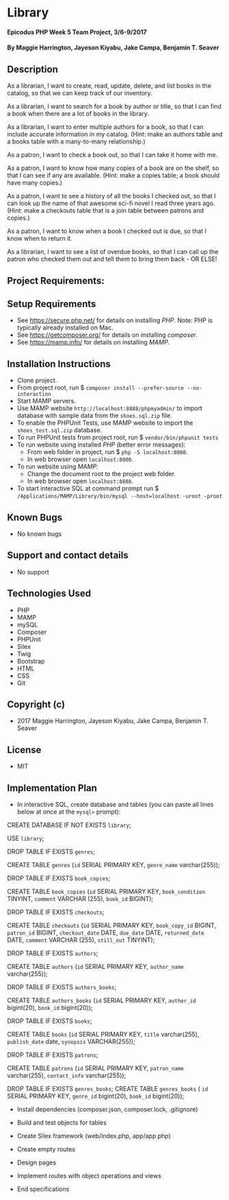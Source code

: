 # Library

#### Epicodus PHP Week 5 Team Project, 3/6-9/2017

#### By Maggie Harrington, Jayeson Kiyabu, Jake Campa, Benjamin T. Seaver

## Description
As a librarian, I want to create, read, update, delete, and list books in the catalog, so that we can keep track of our inventory.

As a librarian, I want to search for a book by author or title, so that I can find a book when there are a lot of books in the library.

As a librarian, I want to enter multiple authors for a book, so that I can include accurate information in my catalog. (Hint: make an authors table and a books table with a many-to-many relationship.)

As a patron, I want to check a book out, so that I can take it home with me.

As a patron, I want to know how many copies of a book are on the shelf, so that I can see if any are available. (Hint: make a copies table; a book should have many copies.)

As a patron, I want to see a history of all the books I checked out, so that I can look up the name of that awesome sci-fi novel I read three years ago. (Hint: make a checkouts table that is a join table between patrons and copies.)

As a patron, I want to know when a book I checked out is due, so that I know when to return it.

As a librarian, I want to see a list of overdue books, so that I can call up the patron who checked them out and tell them to bring them back - OR ELSE!

## Project Requirements:

## Setup Requirements
* See https://secure.php.net/ for details on installing _PHP_.  Note: PHP is typically already installed on Mac.
* See https://getcomposer.org/ for details on installing _composer_.
* See https://mamp.info/ for details on installing _MAMP_.

## Installation Instructions
* Clone project.
* From project root, run $ `composer install --prefer-source --no-interaction`
* Start MAMP servers.
* Use MAMP website `http://localhost:8888/phpmyadmin/` to import database with sample data from the `shoes.sql.zip` file.
* To enable the PHPUnit Tests, use MAMP website to import the `shoes_test.sql.zip` database.
* To run PHPUnit tests from project root, run $ `vendor/bin/phpunit tests`
* To run website using installed _PHP_ (better error messages):
    * From web folder in project, run $ `php -S localhost:8000`.
    * In web browser open `localhost:8000`.
* To run website using _MAMP_:
    * Change the document root to the project web folder.
    * In web browser open `localhost:8888`.
* To start interactive SQL at command prompt run $ `/Applications/MAMP/Library/bin/mysql --host=localhost -uroot -proot`

## Known Bugs
* No known bugs

## Support and contact details
* No support

## Technologies Used
* PHP
* MAMP
* mySQL
* Composer
* PHPUnit
* Silex
* Twig
* Bootstrap
* HTML
* CSS
* Git

## Copyright (c)
* 2017 Maggie Harrington, Jayeson Kiyabu, Jake Campa, Benjamin T. Seaver

## License
* MIT

## Implementation Plan

* In interactive SQL, create database and tables (you can paste all lines below at once at the `mysql>` prompt):

CREATE DATABASE IF NOT EXISTS `library`;

USE `library`;

DROP TABLE IF EXISTS `genres`;

CREATE TABLE `genres` (`id` SERIAL PRIMARY KEY, `genre_name` varchar(255));

DROP TABLE IF EXISTS `book_copies`;

CREATE TABLE `book_copies` (`id` SERIAL PRIMARY KEY, `book_condition` TINYINT, `comment` VARCHAR (255), `book_id` BIGINT);

DROP TABLE IF EXISTS `checkouts`;

CREATE TABLE `checkouts` (`id` SERIAL PRIMARY KEY, `book_copy_id` BIGINT, `patron_id` BIGINT, `checkout_date` DATE, `due_date` DATE, `returned_date` DATE, `comment` VARCHAR (255), `still_out` TINYINT);

DROP TABLE IF EXISTS `authors`;

CREATE TABLE `authors` (`id` SERIAL PRIMARY KEY, `author_name` varchar(255));

DROP TABLE IF EXISTS `authors_books`;

CREATE TABLE `authors_books` (`id` SERIAL PRIMARY KEY, `author_id` bigint(20), `book_id` bigint(20));

DROP TABLE IF EXISTS `books`;

CREATE TABLE `books` (`id` SERIAL PRIMARY KEY, `title` varchar(255), `publish_date` date, `synopsis` VARCHAR(255));

DROP TABLE IF EXISTS `patrons`;

CREATE TABLE `patrons` (`id` SERIAL PRIMARY KEY, `patron_name` varchar(255), `contact_info` varchar(255));

DROP TABLE IF EXISTS `genres_books`;
CREATE TABLE `genres_books` ( `id`  SERIAL PRIMARY KEY, `genre_id` bigint(20), `book_id` bigint(20));


* Install dependencies (composer.json, composer.lock, .gitignore)
* Build and test objects for tables
* Create Silex framework (web/index.php, app/app.php)
* Create empty routes
* Design pages
* Implement routes with object operations and views

* End specifications
